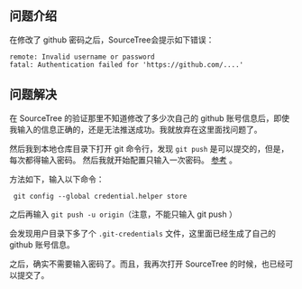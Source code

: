 ## 问题介绍

在修改了 github 密码之后，SourceTree会提示如下错误：

```
remote: Invalid username or password
fatal: Authentication failed for 'https://github.com/....'
```

## 问题解决

在 SourceTree 的验证那里不知道修改了多少次自己的 github 账号信息后，即使我输入的信息正确的，还是无法推送成功。我就放弃在这里面找问题了。

然后我到本地仓库目录下打开 git 命令行，发现 ```git push``` 是可以提交的，但是，每次都得输入密码。
然后我就开始配置只输入一次密码。 [参考](https://www.zhihu.com/question/31836445) 。

方法如下，输入以下命令：

```
 git config --global credential.helper store 
```

之后再输入 ```git push -u origin```（注意，不能只输入 git push ）

会发现用户目录下多了个 ```.git-credentials``` 文件，这里面已经生成了自己的 github 账号信息。

之后，确实不需要输入密码了。而且，我再次打开 SourceTree 的时候，也已经可以提交了。

